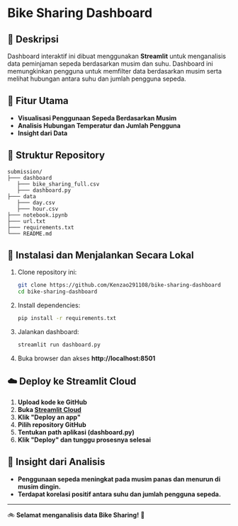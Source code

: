 # Bike Sharing Dashboard

## 📌 Deskripsi
Dashboard interaktif ini dibuat menggunakan **Streamlit** untuk menganalisis data peminjaman sepeda berdasarkan musim dan suhu. Dashboard ini memungkinkan pengguna untuk memfilter data berdasarkan musim serta melihat hubungan antara suhu dan jumlah pengguna sepeda.

## 🚀 Fitur Utama
- **Visualisasi Penggunaan Sepeda Berdasarkan Musim**
- **Analisis Hubungan Temperatur dan Jumlah Pengguna**
- **Insight dari Data**

## 📂 Struktur Repository
```
submission/
├─── dashboard
   ├─── bike_sharing_full.csv
   ├─── dashboard.py
├─── data
   ├─── day.csv
   ├─── hour.csv     
├─── notebook.ipynb
├─── url.txt  
├─── requirements.txt      
└─── README.md             
```

## 🔧 Instalasi dan Menjalankan Secara Lokal
1. Clone repository ini:
   ```bash
   git clone https://github.com/Kenzao291108/bike-sharing-dashboard
   cd bike-sharing-dashboard
   ```
2. Install dependencies:
   ```bash
   pip install -r requirements.txt
   ```
3. Jalankan dashboard:
   ```bash
   streamlit run dashboard.py
   ```
4. Buka browser dan akses **http://localhost:8501**

## ☁️ Deploy ke Streamlit Cloud
1. **Upload kode ke GitHub**
2. **Buka [Streamlit Cloud](https://share.streamlit.io/)**
3. **Klik "Deploy an app"**
4. **Pilih repository GitHub**
5. **Tentukan path aplikasi (dashboard.py)**
6. **Klik "Deploy" dan tunggu prosesnya selesai**

## 📌 Insight dari Analisis
- **Penggunaan sepeda meningkat pada musim panas dan menurun di musim dingin.**
- **Terdapat korelasi positif antara suhu dan jumlah pengguna sepeda.**

---
🚲 **Selamat menganalisis data Bike Sharing!** 🚀
